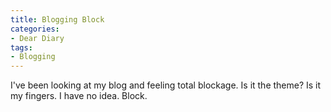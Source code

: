 ```yaml
---
title: Blogging Block
categories:
- Dear Diary
tags:
- Blogging
---
```


I've been looking at my blog and feeling total blockage. Is it the theme? Is it my fingers. I have no idea. Block.
